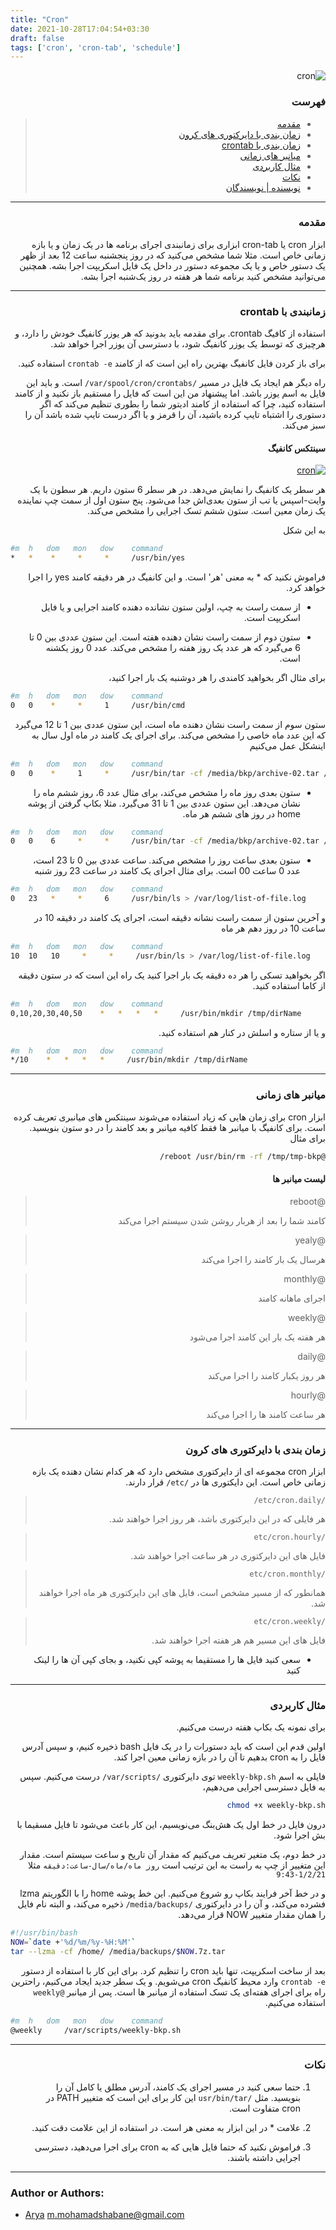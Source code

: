 ```yaml
---
title: "Cron"
date: 2021-10-28T17:04:54+03:30
draft: false
tags: ['cron', 'cron-tab', 'schedule']
---
```


<div dir='rtl'>

![cron](cover.jpg)

### فهرست
> - [مقدمه](#مقدمه)
> - [زمان بندی با دایرکتوری های کرون](#زمان-بندی-با-دایرکتوری-های-کرون)
> - [زمان بندی با crontab](#زمانبندی-با-crontab)
> - [میانبر های زمانی](#میانبر-های-زمانی)
> - [مثال کاربردی](#مثال-کاربردی)
> - [نکات](#نکات)
> - [نویسنده | نویسندگان](#author-or-authors)

---

### مقدمه
ابزار
cron
یا
cron-tab
ابزاری برای زمانبندی اجرای برنامه ها در یک زمان و یا بازه زمانی خاص است.
مثلا شما مشخص می‌کنید که در روز پنجشنبه ساعت 12 بعد از ظهر یک دستور خاص و یا یک مجموعه دستور در داخل یک فایل اسکریپت اجرا بشه.
همچنین می‌توانید مشخص کنید برنامه شما هر هفته در روز یک‌شنبه اجرا بشه.

---


### زمانبندی با crontab
استفاده از کافیگ
crontab.
برای مقدمه باید بدونید که هر یوزر کانفیگ خودش را دارد، و هرچیزی که توسط یک یوزر کانفیگ شود، با دسترسی آن یوزر اجرا خواهد شد.

برای باز کردن فایل کانفیگ بهترین راه این است که از کامند
`crontab -e`
استفاده کنید.

راه دیگر هم ایجاد یک فایل در مسیر
`/var/spool/cron/crontabs/`
است. و باید این فایل به اسم یوزر باشد.
اما پیشنهاد من این است که فایل را مستقیم باز نکنید و از کامند استفاده کنید، چرا که استفاده از کامند ادیتور شما را بطوری تنظیم می‌کند که اگر دستوری را اشتباه تایپ کرده باشید، آن را قرمز و یا اگر درست تایپ شده باشد آن را سبز می‌کند.

#### سینتکس کانفیگ
[![cron](field.png)](field.png)

هر سطر یک کانفیگ را نمایش می‌دهد. در هر سطر 6 ستون داریم.
هر سطون با یک وایت-اسپس  یا تب از ستون بعدی‌اش جدا می‌شود.
پنج ستون اول از سمت چپ نماینده یک زمان معین است. ستون ششم تسک اجرایی را مشخص می‌کند.

به این شکل
<div dir='ltr'>

```bash
#m  h   dom   mon   dow    command
*   *    *     *     *     /usr/bin/yes
```
</div>

فراموش نکنید که * به معنی 'هر' است. و این کانفیگ در هر دقیقه کامند
yes
را اجرا خواهد کرد.


- از سمت راست به چپ، اولین ستون نشانده دهنده کامند اجرایی و یا فایل اسکریپت است.

- ستون دوم از سمت راست نشان دهنده هفته است. این ستون عددی بین 0 تا 6 می‌گیرد که هر عدد یک روز هفته را مشخص می‌کند. عدد 0 روز یکشنه است.

برای مثال اگر بخواهید کامندی را هر دوشنبه یک بار اجرا کنید،
<div dir='ltr'>

```bash
#m  h   dom   mon   dow    command
0   0    *     *     1     /usr/bin/cmd
```
</div>


ستون سوم از سمت راست نشان دهنده ماه است، این ستون عددی بین 1 تا 12 می‌گیرد که این عدد ماه خاصی را مشخص می‌کند. برای اجرای یک کامند در ماه اول سال به اینشکل عمل می‌کنیم
<div dir='ltr'>

```bash
#m  h   dom   mon   dow    command
0   0    *     1     *     /usr/bin/tar -cf /media/bkp/archive-02.tar /home/
```
</div>

- ستون بعدی روز ماه را مشخص می‌کند، برای مثال عدد 6، روز ششم ماه را نشان می‌دهد. این ستون عددی بین 1 تا 31 می‌گیرد.
مثلا بکاپ گرفتن از پوشه
home
در روز های ششم هر ماه.
<div dir='ltr'>

```bash
#m  h   dom   mon   dow    command
0   0    6     *     *     /usr/bin/tar -cf /media/bkp/archive-02.tar /home/
```
</div>


- ستون بعدی ساعت روز را مشخص می‌کند. ساعت عددی بین 0 تا 23 است، عدد 0 ساعت 00 است.
برای مثال اجرای یک کامند در ساعت 23 روز شنبه
<div dir='ltr'>

```bash
#m  h   dom   mon   dow    command
0   23   *     *     6     /usr/bin/ls > /var/log/list-of-file.log
```
</div>


و آخرین ستون از سمت راست نشانه دقیقه است، اجرای یک کامند در دقیقه 10 در ساعت 10 در روز دهم هر ماه 
<div dir='ltr'>

```bash
#m  h   dom   mon   dow    command
10  10   10     *     *     /usr/bin/ls > /var/log/list-of-file.log
```
</div>

اگر بخواهید تسکی را هر ده دقیقه یک بار اجرا کنید یک راه این است که در ستون دقیقه از کاما استفاده کنید.
<div dir='ltr'>

```bash
#m  h   dom   mon   dow    command
0,10,20,30,40,50    *   *   *   *     /usr/bin/mkdir /tmp/dirName
```
</div>

و یا از ستاره و اسلش در کنار هم استفاده کنید.
<div dir='ltr'>

```bash
#m  h   dom   mon   dow    command
*/10    *   *   *   *     /usr/bin/mkdir /tmp/dirName
```
</div>

---

### میانبر های زمانی

ابزار
cron
برای زمان هایی که زیاد استفاده می‌شوند سینتکس های میانبری تعریف کرده است.
برای کانفیگ با میانبر ها فقط کافیه میانبر و بعد کامند را در دو ستون بنویسید. برای مثال
```bash
@reboot /usr/bin/rm -rf /tmp/tmp-bkp/
```
#### لیست میانبر ها

> @reboot
>
> کامند شما را بعد از هربار روشن شدن سیستم اجرا می‌کند

> @yealy
>
> هرسال یک بار کامند را اجرا می‌کند

> @monthly
>
> اجرای ماهانه کامند

> @weekly
>
> هر هفته یک بار این کامند اجرا می‌شود

> @daily
>
> هر روز یکبار کامند را اجرا می‌کند

> @hourly
>
> هر ساعت کامند ها را اجرا می‌کند

---

### زمان بندی با دایرکتوری های کرون

ابزار
cron
مجموعه ای از دایرکتوری مشخص دارد که هر کدام نشان دهنده یک بازه زمانی خاص است.
این دایکتوری ها در
`/etc/`
قرار دارند.


> `/etc/cron.daily/`
>
> هر فایلی که در این دایرکتوری باشد، هر روز اجرا خواهند شد.

> `/etc/cron.hourly`
>
> فایل های این دایرکتوری در هر ساعت اجرا خواهند شد.

> `/etc/cron.monthly`
>
> همانطور که از مسیر مشخص است، فایل های این دایرکتوری هر ماه اجرا خواهند شد.

> `/etc/cron.weekly`
>
> فایل های این مسیر هم هر هفته اجرا خواهند شد.

- سعی کنید فایل ها را مستقیما به پوشه کپی نکنید، و بجای کپی آن ها را لینک کنید

---

### مثال کاربردی
برای نمونه یک بکاپ هفته درست می‌کنیم.

اولین قدم این است که باید دستورات را در یک فایل
bash
ذخیره کنیم، و سپس آدرس فایل را به
cron
بدهیم تا آن را در بازه زمانی معین اجرا کند.

فایلی به اسم
`weekly-bkp.sh`
توی دایرکتوری
`/var/scripts/`
درست می‌کنیم.
سپس به فایل دسترسی اجرایی می‌دهیم،
```bash
chmod +x weekly-bkp.sh
```

درون فایل در خط اول یک هش‌بنگ می‌نویسیم، این کار باعث می‌شود تا فایل مسقیما با بش اجرا شود.

در خط دوم، یک متغیر تعریف می‌کنیم که مقدار آن تاریخ و ساعت سیستم است.
مقدار این متغییر از چپ به راست به این ترتیب است
`روز ماه/ماه/سال-ساعت:دقیقه`
مثلا
`1/2/21-9:43`

و در خط آخر فرایند بکاپ رو شروع می‌کنیم. این خط پوشه
home
را با
الگوریتم
lzma
فشرده می‌کند، و آن را در دایرکتوری 
`/media/backups/`
ذخیره می‌کند، 
و البته نام فایل را همان مقدار متغییر
NOW
قرار می‌دهد.
<div dir='ltr'>

```bash
#!/usr/bin/bash
NOW=`date +'%d/%m/%y-%H:%M'`
tar --lzma -cf /home/ /media/backups/$NOW.7z.tar
```
</div>

بعد از ساخت اسکریپت، تنها باید
cron
را تنظیم کرد.
برای این کار با استفاده از دستور
`crontab -e`
وارد محیط کانفیگ
cron
می‌شویم. و یک سطر جدید ایجاد می‌کنیم، راحترین راه برای اجرای هفته‌ای یک تسک استفاده از میانبر ها است. پس از میانبر
`@weekly`
استفاده می‌کنیم.
<div dir='ltr'>

```bash
#m  h   dom   mon   dow    command
@weekly     /var/scripts/weekly-bkp.sh
```
</div>


---


### نکات

1. حتما سعی کنید در مسیر اجرای یک کامند، آدرس مطلق یا کامل آن را بنویسید. مثل
`/usr/bin/tar`
این کار برای این است که متغییر
PATH
در
cron
متفاوت است.

2. علامت * در این ابزار به معنی هر است. در استفاده از این علامت دقت کنید.

3. فراموش نکنید که حتما فایل هایی که به
cron
برای اجرا می‌دهید، دسترسی اجرایی داشته باشند.

</div>

---
### Author or Authors:

- [Arya](https://github.com/shabane) <m.mohamadshabane@gmail.com>
